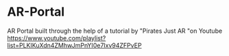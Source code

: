 # AR-Portal
AR Portal built through the help of a tutorial by "Pirates Just AR "on Youtube https://www.youtube.com/playlist?list=PLKIKuXdn4ZMhwJmPnYI0e7Ixv94ZFPvEP
